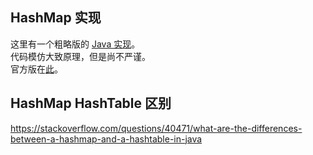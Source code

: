 ## HashMap 实现
这里有一个粗略版的 [Java 实现](./../../../Leetcode%20Practices/algorithms/easy/706%20Design%20HashMap.java#L91-L151)。  
代码模仿大致原理，但是尚不严谨。  
官方版在[此](https://hg.openjdk.java.net/jdk8/jdk8/jdk/file/687fd7c7986d/src/share/classes/java/util/HashMap.java)。  
  
## HashMap HashTable 区别
https://stackoverflow.com/questions/40471/what-are-the-differences-between-a-hashmap-and-a-hashtable-in-java  

